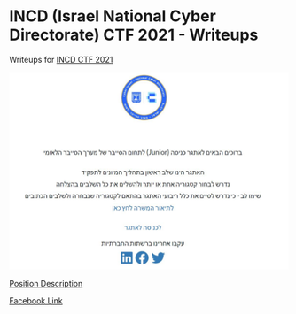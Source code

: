# INCD (Israel National Cyber Directorate) CTF 2021 - Writeups 

Writeups for [INCD CTF 2021](https://incd.ctfd.io/?fbclid=IwAR1OvFsEqtFHW6V10nTglBjeNSyj-7SHcwSCBZcRUXhGWp8FPU9-b1Otf4c)

![ctf.JPG](images/ctf.JPG)

[Position Description](https://www.gov.il/he/departments/general/junior_cyber)

[Facebook Link](https://fb.watch/72TEK5emY-/)
